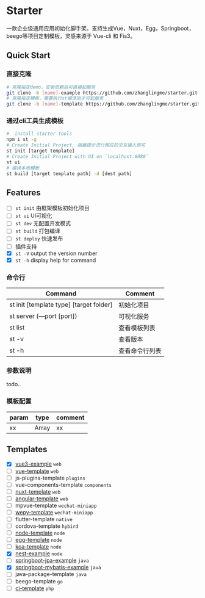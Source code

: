 # Starter

一款企业级通用应用初始化脚手架。支持生成Vue，Nuxt，Egg，Springboot，beego等项目定制模板，灵感来源于 Vue-cli 和 Fis3。

## Quick Start

### 直接克隆
```bash
# 克隆指定demo，安装依赖后可直接起服务
git clone -b [name]-example https://github.com/zhanglingme/starter.git [local folder name]
# 克隆指定模板，需要执行st编译后才可起服务
git clone -b [name]-template https://github.com/zhanglingme/starter.git [local folder name]
```

### 通过cli工具生成模板

```bash
#  install starter tools
npm i st -g
# Create Initial Project, 根据提示进行相应的交互输入即可
st init [target template]
# Create Initial Project with UI on `localhost:8080`
st ui
# 编译本地模板
st build [target template path] -d [dest path]
```

## Features
- [ ] `st init` 由框架模板初始化项目
- [ ] `st ui` UI可视化
- [ ] `st dev` 无配置开发模式
- [ ] `st build` 打包编译
- [ ] `st deploy` 快速发布
- [ ] 插件支持
- [x] `st -V` output the version number
- [x] `st -h` display help for command

### 命令行

| Command                                 | Comment        |
| --------------------------------------- | -------------- |
| st init [template type] [target folder] | 初始化项目     |
| st server (—port [port])                | 可视化服务     |
| st list                                 | 查看模板列表   |
| st -v                                   | 查看版本       |
| st -h                                   | 查看命令行列表 |

### 参数说明
todo..
### 模板配置
param | type | comment
---- | --- | ---
xx | Array | xx

## Templates
- [x] [vue3-example](https://github.com/zhanglingme/starter/tree/vue3-example) `web`
- [ ] [vue-template](https://github.com/zhanglingme/vue-template) `web`
- [ ] js-plugins-template `plugins`
- [ ] vue-components-template `components`
- [ ] [nuxt-template](https://github.com/zhanglingme/nuxt-template) `web`
- [ ] [angular-template](https://github.com/zhanglingme/angular-template) `web`
- [ ] mpvue-template `wechat-miniapp`
- [ ] [wepy-template](https://github.com/zhanglingme/wepy-template) `wechat-miniapp`
- [ ] flutter-template `native`
- [ ] cordova-template `hybird`
- [ ] [node-template](https://github.com/zhanglingme/node-template) `node`
- [ ] [egg-template](https://github.com/zhanglingme/egg-template) `node`
- [ ] [koa-template](https://github.com/zhanglingme/koa-template) `node`
- [x] [nest-example](https://github.com/zhanglingme/starter/tree/nest-example) `node`
- [ ] [springboot-jpa-example](https://github.com/zhanglingme/starter/tree/springboot-jpa-example) `java`
- [x] [springboot-mybatis-example](https://github.com/zhanglingme/starter/tree/springboot-mybatis-example) `java`
- [ ] java-package-template `java`
- [ ] beego-template `go`
- [ ] [ci-template](https://github.com/zhanglingme/ci-template) `php`

